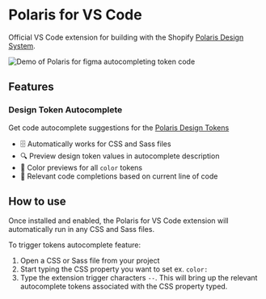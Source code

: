 # Polaris for VS Code

Official VS Code extension for building with the Shopify [Polaris Design System](https://polaris.shopify.com/).

![Demo of Polaris for figma autocompleting token code](https://github.com/Shopify/polaris/blob/main/polaris-for-vscode/docs/polaris-for-vscode-preview.gif?raw=true)

## Features

### Design Token Autocomplete

Get code autocomplete suggestions for the [Polaris Design Tokens](https://polaris.shopify.com/tokens/all-tokens#navigation)

- 🗄️ Automatically works for CSS and Sass files
- 🔍 Preview design token values in autocomplete description
- 🎨 Color previews for all `color` tokens
- 🥇 Relevant code completions based on current line of code

## How to use

Once installed and enabled, the Polaris for VS Code extension will automatically run in any CSS and Sass files.

To trigger tokens autocomplete feature:

1. Open a CSS or Sass file from your project
2. Start typing the CSS property you want to set ex. `color: `
3. Type the extension trigger characters `--`. This will bring up the relevant autocomplete tokens associated with the CSS property typed.
